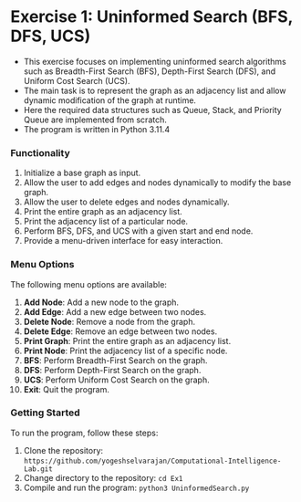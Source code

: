 # Exercise 1: Uninformed Search (BFS, DFS, UCS)

- This exercise focuses on implementing uninformed search algorithms such as Breadth-First Search (BFS), Depth-First Search (DFS), and Uniform Cost Search (UCS). 
- The main task is to represent the graph as an adjacency list and allow dynamic modification of the graph at runtime. 
- Here the required data structures such as Queue, Stack, and Priority Queue are implemented from scratch. 
- The program is written in Python 3.11.4

### Functionality

1. Initialize a base graph as input.
2. Allow the user to add edges and nodes dynamically to modify the base graph.
3. Allow the user to delete edges and nodes dynamically.
4. Print the entire graph as an adjacency list.
5. Print the adjacency list of a particular node.
6. Perform BFS, DFS, and UCS with a given start and end node.
7. Provide a menu-driven interface for easy interaction.

### Menu Options

The following menu options are available:

1. **Add Node**: Add a new node to the graph.
2. **Add Edge**: Add a new edge between two nodes.
3. **Delete Node**: Remove a node from the graph.
4. **Delete Edge**: Remove an edge between two nodes.
5. **Print Graph**: Print the entire graph as an adjacency list.
6. **Print Node**: Print the adjacency list of a specific node.
7. **BFS**: Perform Breadth-First Search on the graph.
8. **DFS**: Perform Depth-First Search on the graph.
9. **UCS**: Perform Uniform Cost Search on the graph.
10. **Exit**: Quit the program.

### Getting Started

To run the program, follow these steps:

1. Clone the repository: `https://github.com/yogeshselvarajan/Computational-Intelligence-Lab.git`
2. Change directory to the repository: `cd Ex1`
3. Compile and run the program: `python3 UninformedSearch.py` 